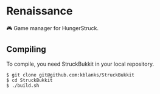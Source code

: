 # Renaissance

:video_game: Game manager for HungerStruck.

## Compiling

To compile, you need StruckBukkit in your local repository.
```
$ git clone git@github.com:kblanks/StruckBukkit
$ cd StruckBukkit
$ ./build.sh
```
